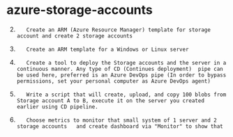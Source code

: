 # azure-storage-accounts




2.        Create an ARM (Azure Resource Manager) template for storage account and create 2 storage accounts

3.        Create an ARM template for a Windows or Linux server

4.        Create a tool to deploy the Storage accounts and the server in a continuous manner. Any type of CD (Continues deployment)  pipe can be used here, preferred is an Azure DevOps pipe (In order to bypass permissions, set your personal computer as Azure DevOps agent)

5.        Write a script that will create, upload, and copy 100 blobs from Storage account A to B, execute it on the server you created earlier using CD pipeline.

6.        Choose metrics to monitor that small system of 1 server and 2 storage accounts   and create dashboard via "Monitor" to show that

